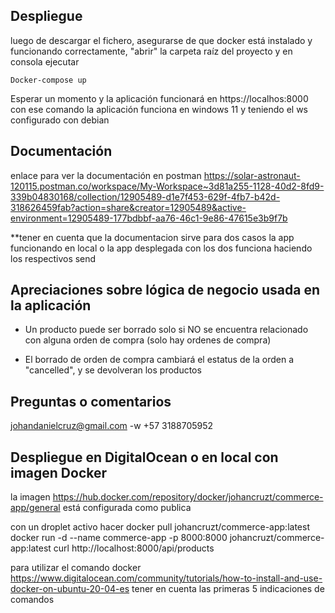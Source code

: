 ## Despliegue

luego de descargar el fichero, asegurarse de que docker está instalado y funcionando correctamente, "abrir" la carpeta raíz del proyecto y en consola ejecutar 
```
Docker-compose up
```
Esperar un momento y la aplicación funcionará en https://localhos:8000
con ese comando la aplicación funciona en windows 11 y teniendo el ws configurado con debian 

## Documentación

enlace para ver la documentación en postman
https://solar-astronaut-120115.postman.co/workspace/My-Workspace~3d81a255-1128-40d2-8fd9-339b04830168/collection/12905489-d1e7f453-629f-4fb7-b42d-318626459fab?action=share&creator=12905489&active-environment=12905489-177bdbbf-aa76-46c1-9e86-47615e3b9f7b

**tener en cuenta que la documentacion sirve para dos casos
la app funcionando en local o la app desplegada con los dos funciona haciendo los respectivos send


## Apreciaciones sobre lógica de negocio usada en la aplicación

- Un producto puede ser borrado solo si NO se encuentra relacionado con alguna orden de compra (solo hay ordenes de compra)

- El borrado de orden de compra cambiará el estatus de la orden a "cancelled", y se devolveran los productos  



## Preguntas o comentarios
 johandanielcruz@gmail.com
 -w  +57 3188705952

## Despliegue en DigitalOcean o en local con imagen Docker
la imagen https://hub.docker.com/repository/docker/johancruzt/commerce-app/general
está configurada como publica

con un droplet activo hacer
docker pull johancruzt/commerce-app:latest
docker run -d --name commerce-app -p 8000:8000 johancruzt/commerce-app:latest
curl http://localhost:8000/api/products

para utilizar el comando docker
https://www.digitalocean.com/community/tutorials/how-to-install-and-use-docker-on-ubuntu-20-04-es
tener en cuenta las primeras 5 indicaciones de comandos





